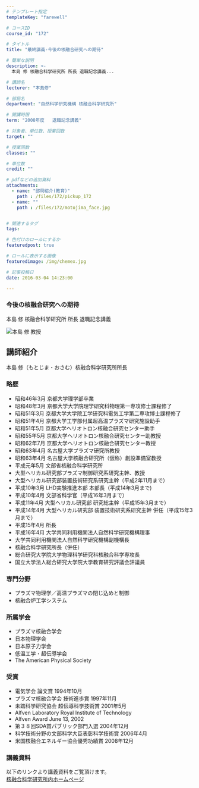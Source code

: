 ```yaml
---
# テンプレート指定
templateKey: "farewell"

# コースID
course_id: "172"

# タイトル
title: "最終講義-今後の核融合研究への期待"

# 簡単な説明
description: >-
  本島 修 核融合科学研究所 所長 退職記念講義...

# 講師名
lecturer: "本島修"

# 部局名
department: "自然科学研究機構 核融合科学研究所"

# 開講時限
term: "2008年度	退職記念講義"

# 対象者、単位数、授業回数
target: ""

# 授業回数
classes: ""

# 単位数
credit: ""

# pdfなどの追加資料
attachments: 
  - name: "部局紹介(教育)" 
    path : /files/172/pickup_172
  - name: "" 
    path : /files/172/motojima_face.jpg


# 関連するタグ
tags:

# 色付けのロールにするか
featuredpost: true

# ロールに表示する画像
featuredimage: /img/chemex.jpg

# 記事投稿日
date: 2016-03-04 14:23:00

---
```

### 今後の核融合研究への期待 

本島 修 核融合科学研究所 所長 退職記念講義

![本島 修 教授](/files/172/motojima_face.jpg) 
## 講師紹介

本島 修（もとじま・おさむ）核融合科学研究所所長 

### 略歴

  * 昭和46年3月 京都大学理学部卒業
  * 昭和48年3月 京都大学大学院理学研究科物理第一専攻修士課程修了
  * 昭和51年3月 京都大学大学院工学研究科電気工学第二専攻博士課程修了
  * 昭和51年4月 京都大学工学部付属超高温プラズマ研究施設助手
  * 昭和51年5月 京都大学ヘリオトロン核融合研究センター助手
  * 昭和55年5月 京都大学ヘリオトロン核融合研究センター助教授
  * 昭和62年7月 京都大学ヘリオトロン核融合研究センター教授
  * 昭和63年4月 名古屋大学プラズマ研究所教授
  * 昭和63年4月 名古屋大学核融合研究所（仮称）創設準備室教授
  * 平成元年5月 文部省核融合科学研究所
  * 大型ヘリカル研究部プラズマ制御研究系研究主幹、教授
  * 大型ヘリカル研究部装置技術研究系研究主幹（平成2年11月まで）
  * 平成10年3月 LHD実験推進本部 本部長（平成14年3月まで)
  * 平成10年4月 文部省科学官（平成16年3月まで）
  * 平成11年4月 大型ヘリカル研究部 研究総主幹（平成15年3月まで）
  * 平成14年4月 大型ヘリカル研究部 装置技術研究系研究主幹 併任（平成15年3月まで）
  * 平成15年4月 所長
  * 平成16年4月 大学共同利用機関法人自然科学研究機構理事
  * 大学共同利用機関法人自然科学研究機構副機構長
  * 核融合科学研究所長（併任）
  * 総合研究大学院大学物理科学研究科核融合科学専攻長
  * 国立大学法人総合研究大学院大学教育研究評議会評議員

### 専門分野

  * プラズマ物理学／高温プラズマの閉じ込めと制御
  * 核融合炉工学システム 

### 所属学会

  * プラズマ核融合学会
  * 日本物理学会
  * 日本原子力学会
  * 低温工学・超伝導学会
  * The American Physical Society

### 受賞

  * 電気学会 論文賞 1994年10月
  * プラズマ核融合学会 技術進歩賞 1997年11月
  * 未踏科学研究協会 超伝導科学技術賞 2001年5月
  * Alfven Laboratory Royal Institute of Technology 
  * Alfven Award June 13, 2002
  * 第３８回SDA賞パブリック部門入選 2004年12月
  * 科学技術分野の文部科学大臣表彰科学技術賞 2006年4月
  * 米国核融合エネルギー協会優秀功績賞 2008年12月
### 講義資料

以下のリンクより講義資料をご覧頂けます。  
[核融合科学研究所内ホームページ](http://www.nifs.ac.jp/shocho/index.html)